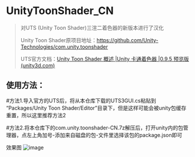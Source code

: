 # UnityToonShader_CN
> 对UTS (Unity Toon Shader)三渲二着色器的新版本进行了汉化
>
> Unity Toon Shader原项目地址：https://github.com/Unity-Technologies/com.unity.toonshader
>
> UTS官方文档：[Unity Toon Shader 概述 |Unity 卡通着色器 |0.9.5 预览版 (unity3d.com)](https://docs.unity3d.com/Packages/com.unity.toonshader@0.9/manual/index.html)

## 使用方法：
#方法1.导入官方的UTS后，将从本仓库下载的UTS3GUI.cs粘贴到 “Packages/Unity Toon Shader/Editor”目录下，但是这样可能会被unity包缓存重置，所以这里推荐方法2

#方法2.将本仓库下的com.unity.toonshader-CN.7z解压后，打开unity内的包管理器，点左上角加号-添加来自磁盘的包-文件里选择该包的package.json即可

效果图
![image](https://github.com/PEmothy/UnityToonShader_CN/assets/140945885/39d1d274-96b1-401a-aff2-443f67ed7573)
